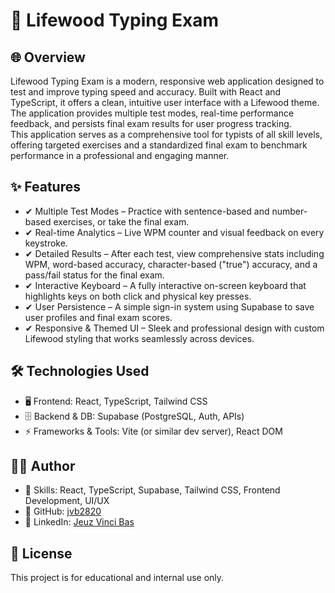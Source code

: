 # 📌 Lifewood Typing Exam

## 🌐 Overview  
Lifewood Typing Exam is a modern, responsive web application designed to test and improve typing speed and accuracy. Built with React and TypeScript, it offers a clean, intuitive user interface with a Lifewood theme. The application provides multiple test modes, real-time performance feedback, and persists final exam results for user progress tracking.  
This application serves as a comprehensive tool for typists of all skill levels, offering targeted exercises and a standardized final exam to benchmark performance in a professional and engaging manner.

## ✨ Features
- ✔ Multiple Test Modes – Practice with sentence-based and number-based exercises, or take the final exam.  
- ✔ Real-time Analytics – Live WPM counter and visual feedback on every keystroke.  
- ✔ Detailed Results – After each test, view comprehensive stats including WPM, word-based accuracy, character-based ("true") accuracy, and a pass/fail status for the final exam.  
- ✔ Interactive Keyboard – A fully interactive on-screen keyboard that highlights keys on both click and physical key presses.  
- ✔ User Persistence – A simple sign-in system using Supabase to save user profiles and final exam scores.  
- ✔ Responsive & Themed UI – Sleek and professional design with custom Lifewood styling that works seamlessly across devices.

## 🛠️ Technologies Used
- 🖥️ Frontend: React, TypeScript, Tailwind CSS  
- 🗄️ Backend & DB: Supabase (PostgreSQL, Auth, APIs)  
- ⚡ Frameworks & Tools: Vite (or similar dev server), React DOM  

## 👨‍💻 Author
- 🔹 Skills: React, TypeScript, Supabase, Tailwind CSS, Frontend Development, UI/UX  
- 🔹 GitHub: [jvb2820](https://github.com/jvb2820)  
- 🔹 LinkedIn: [Jeuz Vinci Bas](https://www.linkedin.com/in/jeuz-vinci-bas-b51639341/)

## 📜 License
This project is for educational and internal use only.
